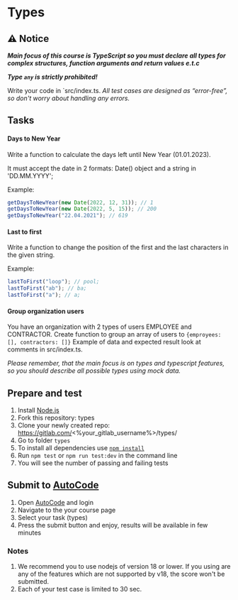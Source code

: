 # Types

## ⚠ Notice

**_Main focus of this course is TypeScript so you must declare all types for complex structures, function arguments and return values e.t.c_**

**_Type `any` is strictly prohibited!_**

Write your code in `src/index.ts.
_All test cases are designed as “error-free”, so don't worry about handling any errors._

## Tasks

#### Days to New Year

Write a function to calculate the days left until New Year (01.01.2023).

It must accept the date in 2 formats: Date() object and a string in 'DD.MM.YYYY';

Example:

```js
getDaysToNewYear(new Date(2022, 12, 31)); // 1
getDaysToNewYear(new Date(2022, 5, 15)); // 200
getDaysToNewYear("22.04.2021"); // 619
```

#### Last to first

Write a function to change the position of the first and the last characters in the given string.

Example:

```js
lastToFirst("loop"); // pool;
lastToFirst("ab"); // ba;
lastToFirst("a"); // a;
```

#### Group organization users

You have an organization with 2 types of users EMPLOYEE and CONTRACTOR.
Create function to group an array of users to `{emproyees: [], contractors: []}`
Example of data and expected result look at comments in src/index.ts.

_Please remember, that the main focus is on types and typescript features, so you should describe all possible types using mock data._

## Prepare and test

1. Install [Node.js](https://nodejs.org/en/download/)
2. Fork this repository: types
3. Clone your newly created repo: https://gitlab.com/<%your_gitlab_username%>/types/
4. Go to folder `types`
5. To install all dependencies use [`npm install`](https://docs.npmjs.com/cli/install)
6. Run `npm test` or `npm run test:dev` in the command line
7. You will see the number of passing and failing tests

## Submit to [AutoCode](https://autocode.lab.epam.com/)

1. Open [AutoCode](https://autocode.lab.epam.com/) and login
2. Navigate to the your course page
3. Select your task (types)
4. Press the submit button and enjoy, results will be available in few minutes

### Notes

1. We recommend you to use nodejs of version 18 or lower. If you using are any of the features which are not supported by v18, the score won't be submitted.
2. Each of your test case is limited to 30 sec.

